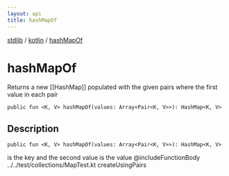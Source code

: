 ```yaml
---
layout: api
title: hashMapOf
---
```

[stdlib](../index.md) / [kotlin](index.md) / [hashMapOf](hashMapOf.md)

# hashMapOf
Returns a new [[HashMap]] populated with the given pairs where the first value in each pair
```
public fun <K, V> hashMapOf(values: Array<Pair<K, V>>): HashMap<K, V>
```
## Description
```
public fun <K, V> hashMapOf(values: Array<Pair<K, V>>): HashMap<K, V>
```
is the key and the second value is the value
@includeFunctionBody ../../test/collections/MapTest.kt createUsingPairs

